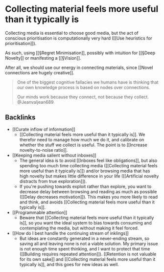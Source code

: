 # Collecting material feels more useful than it typically is
Collecting media is essential to choose good media, but the act of conscious prioritisation is computationally very hard ([[Use heuristics for prioritisation]]).

As such, using [[§Regret Minimisation]], possibly with intuition for [[§Deep Novelty]] or manifesting a [[§Vision]].

After all, we should use our energy in connecting materials, since [[Novel connections are hugely creative]].

> One of the biggest cognitive fallacies we humans have is thinking that our own knowledge process is based on nodes over connections.
>  
> Our minds work because they connect, not because they collect.
> @Jeanvaljean689

<!-- #p1 -->

## Backlinks
* [[Curate inflow of information]]
	* [[Collecting material feels more useful than it typically is]]. We therefor need to manage how much we do it, and calibrate on whether the stuff we collect is useful. The point is to [[Increase novelty-to-noise ratio]].
* [[Keeping media salient without inboxes]]
	* The general idea is to avoid [[Inboxes feel like obligations]], but also spending too much time collecting media ([[Collecting material feels more useful than it typically is]]) and/or browsing media that has high novelty but makes little difference in your life ([[Artificial novelty distracts from true exploration]]).
	* If you're pushing towards exploit rather than explore, you want to decrease delay between browsing and reading as much as possible ([[Delay decreases motivation]]). This makes you more likely to read and think, and avoids [[Collecting material feels more useful than it typically is]].
* [[Programmable attention]]
	* Beware that [[Collecting material feels more useful than it typically is]], so you want the ideal system to bias towards consuming and contemplating the media, but without making it feel forced.
* [[How do I best handle the continuing stream of inklings]]
	* But ideas are constantly generated in a never-ending stream, so saving all and leaving none is not a viable solution. My primary issue is not enough time spent thinking, and I want to protect that time ([[Building requires repeated attention]]). [[Retention is not valuable for its own sake]] and [[Collecting material feels more useful than it typically is]], and this goes for new ideas as well.

<!-- #Life -->

<!-- {BearID:89687F29-983F-443F-AFE4-07F5826E8815-15756-000013034698FAF3} -->
